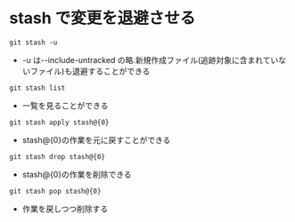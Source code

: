 # stash で変更を退避させる

```shell
git stash -u
```

-   -u は--include-untracked の略.新規作成ファイル(追跡対象に含まれていないファイル)も退避することができる

```
git stash list
```

-   一覧を見ることができる

```
git stash apply stash@{0}
```

-   stash@{0}の作業を元に戻すことができる

```
git stash drop stash@{0}
```

-   stash@{0}の作業を削除できる

```
git stash pop stash@{0}
```

-   作業を戻しつつ削除する
